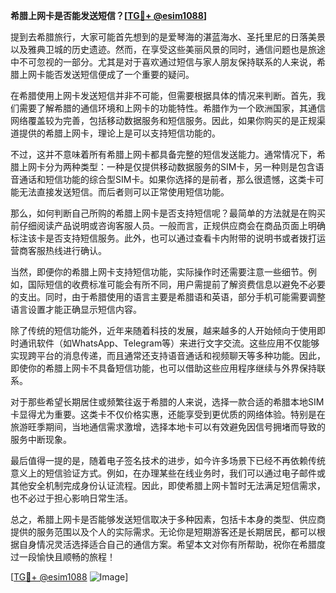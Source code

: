 **希腊上网卡是否能发送短信？[[TG💪+ @esim1088](https://t.me/s/esim1088)]**

提到去希腊旅行，大家可能首先想到的是爱琴海的湛蓝海水、圣托里尼的日落美景以及雅典卫城的历史遗迹。然而，在享受这些美丽风景的同时，通信问题也是旅途中不可忽视的一部分。尤其是对于喜欢通过短信与家人朋友保持联系的人来说，希腊上网卡能否发送短信便成了一个重要的疑问。

在希腊使用上网卡发送短信并非不可能，但需要根据具体的情况来判断。首先，我们需要了解希腊的通信环境和上网卡的功能特性。希腊作为一个欧洲国家，其通信网络覆盖较为完善，包括移动数据服务和短信服务。因此，如果你购买的是正规渠道提供的希腊上网卡，理论上是可以支持短信功能的。

不过，这并不意味着所有希腊上网卡都具备完整的短信发送能力。通常情况下，希腊上网卡分为两种类型：一种是仅提供移动数据服务的SIM卡，另一种则是包含语音通话和短信功能的综合型SIM卡。如果你选择的是前者，那么很遗憾，这类卡可能无法直接发送短信。而后者则可以正常使用短信功能。

那么，如何判断自己所购的希腊上网卡是否支持短信呢？最简单的方法就是在购买前仔细阅读产品说明或咨询客服人员。一般而言，正规供应商会在商品页面上明确标注该卡是否支持短信服务。此外，也可以通过查看卡内附带的说明书或者拨打运营商客服热线进行确认。

当然，即便你的希腊上网卡支持短信功能，实际操作时还需要注意一些细节。例如，国际短信的收费标准可能会有所不同，用户需提前了解资费信息以避免不必要的支出。同时，由于希腊使用的语言主要是希腊语和英语，部分手机可能需要调整语言设置才能正确显示短信内容。

除了传统的短信功能外，近年来随着科技的发展，越来越多的人开始倾向于使用即时通讯软件（如WhatsApp、Telegram等）来进行文字交流。这些应用不仅能够实现跨平台的消息传递，而且通常还支持语音通话和视频聊天等多种功能。因此，即使你的希腊上网卡不具备短信功能，也可以借助这些应用程序继续与外界保持联系。

对于那些希望长期居住或频繁往返于希腊的人来说，选择一款合适的希腊本地SIM卡显得尤为重要。这类卡不仅价格实惠，还能享受到更优质的网络体验。特别是在旅游旺季期间，当地通信需求激增，选择本地卡可以有效避免因信号拥堵而导致的服务中断现象。

最后值得一提的是，随着电子签名技术的进步，如今许多场景下已经不再依赖传统意义上的短信验证方式。例如，在办理某些在线业务时，我们可以通过电子邮件或其他安全机制完成身份认证流程。因此，即使希腊上网卡暂时无法满足短信需求，也不必过于担心影响日常生活。

总之，希腊上网卡是否能够发送短信取决于多种因素，包括卡本身的类型、供应商提供的服务范围以及个人的实际需求。无论你是短期游客还是长期居民，都可以根据自身情况灵活选择适合自己的通信方案。希望本文对你有所帮助，祝你在希腊度过一段愉快且顺畅的旅程！

[[TG💪+ @esim1088](https://t.me/s/esim1088) ![Image](https://i.postimg.cc/4NQfJmqS/Snipaste-2025-05-13-00-14-12.png)]